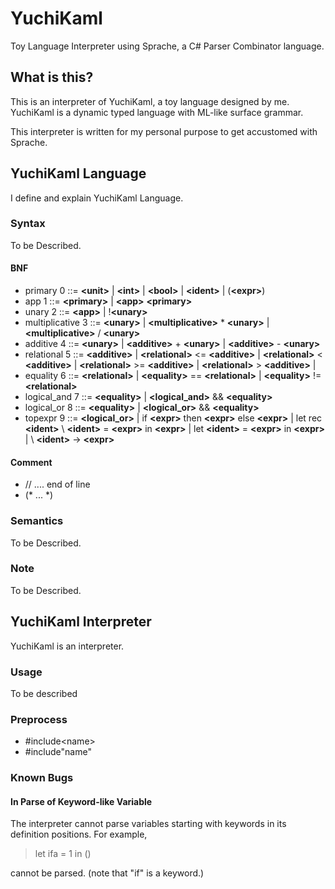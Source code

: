 # YuchiKaml
Toy Language Interpreter using Sprache, a C# Parser Combinator language.

## What is this?

This is an interpreter of YuchiKaml, a toy language designed by me.
YuchiKaml is a dynamic typed language with ML-like surface grammar.

This interpreter is written for my personal purpose to get accustomed with Sprache.

## YuchiKaml Language

I define and explain YuchiKaml Language.

### Syntax

To be Described.

#### BNF

- primary        0 ::=  **\<unit\>** | **\<int\>** | **\<bool\>** | **\<ident\>** | (**\<expr\>**)
- app            1 ::= **\<primary\>** | **\<app\>** **\<primary\>**
- unary          2 ::= **\<app\>** | !**\<unary\>**
- multiplicative 3 ::= **\<unary\>** | **\<multiplicative\>** * **\<unary\>** | **\<multiplicative\>** / **\<unary\>**
- additive       4 ::= **\<unary\>** | **\<additive\>** + **\<unary\>** | **\<additive\>** - **\<unary\>**
- relational     5 ::= **\<additive\>** | **\<relational\>** <= **\<additive\>** | **\<relational\>** < **\<additive\>** | **<relational\>** >= **\<additive\>** | **\<relational\>** > **\<additive\>** |
- equality       6 ::= **\<relational\>** | **\<equality\>** == **\<relational\>** | **\<equality\>** != **\<relational\>**
- logical_and    7 ::= **\<equality\>** | **\<logical_and\>** && **\<equality\>**
- logical_or     8 ::= **\<equality\>** | **\<logical_or\>** && **\<equality\>**
- topexpr        9 ::= **\<logical_or\>** | if **\<expr\>** then **\<expr\>** else **\<expr\>** | let rec **\<ident\>** \ **<ident\>** = **\<expr\>** in **\<expr\>** | let **\<ident\>** = **\<expr\>** in **\<expr\>** | \ **\<ident\>** -> **\<expr\>**
  
#### Comment

- // .... end of line
- (* ... *)

### Semantics

To be Described.

### Note

To be Described.

## YuchiKaml Interpreter

YuchiKaml is an interpreter.

### Usage

To be described

### Preprocess

- #include\<name\>
- #include"name"

### Known Bugs

#### In Parse of Keyword-like Variable

The interpreter cannot parse variables starting with keywords in its definition positions.
For example,

> let ifa = 1 in ()

cannot be parsed. (note that "if" is a keyword.)
